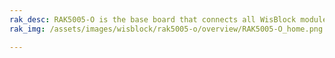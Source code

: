 ```yaml
---
rak_desc: RAK5005-O is the base board that connects all WisBlock modules together. It also provides the power supply for attached WisBlock modules.
rak_img: /assets/images/wisblock/rak5005-o/overview/RAK5005-O_home.png

---
```


<rk-redirect to="/Product-Categories/WisBlock/RAK5005-O/Overview/" />